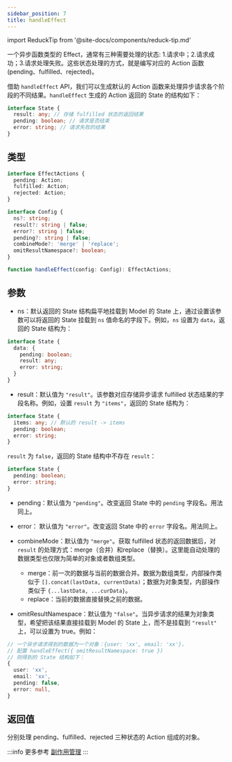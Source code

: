 ```yaml
---
sidebar_position: 7
title: handleEffect
---
```


import ReduckTip from '@site-docs/components/reduck-tip.md'

<ReduckTip />

一个异步函数类型的 Effect，通常有三种需要处理的状态: 1.请求中；2.请求成功；3.请求处理失败。这些状态处理的方式，就是编写对应的 Action 函数(pending、fulfilled、rejected)。

借助 `handleEffect` API，我们可以生成默认的 Action 函数来处理异步请求各个阶段的不同结果。`handleEffect` 生成的 Action 返回的 State 的结构如下：

```ts
interface State {
  result: any; // 存储 fulfilled 状态的返回结果
  pending: boolean; // 请求是否结束
  error: string; // 请求失败的结果
}
```

## 类型

```ts
interface EffectActions {
  pending: Action;
  fulfilled: Action;
  rejected: Action;
}

interface Config {
  ns?: string;
  result?: string | false;
  error?: string | false;
  pending?: string | false;
  combineMode?: 'merge' | 'replace';
  omitResultNamespace?: boolean;
}

function handleEffect(config: Config): EffectActions;
```

## 参数

- ns：默认返回的 State 结构扁平地挂载到 Model 的 State 上，通过设置该参数可以将返回的 State 挂载到 `ns` 值命名的字段下。例如，`ns` 设置为 `data`，返回的 State 结构为：

```ts
interface State {
  data: {
    pending: boolean;
    result: any;
    error: string;
  }
}
```

- result：默认值为 `"result"`。该参数对应存储异步请求 fulfilled 状态结果的字段名称。例如，设置 `result` 为 `"items"`，返回的 State 结构为：

```ts
interface State {
  items: any; // 默认的 result -> items
  pending: boolean;
  error: string;
}
```

`result` 为 `false`，返回的 State 结构中不存在 `result`：

```ts
interface State {
  pending: boolean;
  error: string;
}
```

- pending：默认值为 `"pending"`。改变返回 State 中的 `pending` 字段名。用法同上。

- error： 默认值为 `"error"`。改变返回 State 中的 `error` 字段名。用法同上。

- combineMode：默认值为 `"merge"`。获取 fulfilled 状态的返回数据后，对 `result` 的处理方式：merge（合并）和replace（替换）。这里能自动处理的数据类型也仅限为简单的对象或者数组类型。
  - merge：前一次的数据与当前的数据合并。数据为数组类型，内部操作类似于 `[].concat(lastData, currentData)`；数据为对象类型，内部操作类似于 `{...lastData, ...curData}`。
  - replace：当前的数据直接替换之前的数据。

- omitResultNamespace：默认值为 `"false"`。当异步请求的结果为对象类型，希望把该结果直接挂载到 Model 的 State 上，而不是挂载到 `"result"` 上，可以设置为 true。例如：

```ts
// 一个异步请求得到的数据为一个对象：{user: 'xx', email: 'xx'}，
// 配置 handleEffect({ omitResultNamespace: true })
// 则得到的 State 结构如下：
{
  user: 'xx',
  email: 'xx',
  pending: false,
  error: null,
}
```


## 返回值

分别处理 pending、fulfilled、rejected 三种状态的 Action 组成的对象。


:::info 更多参考
[副作用管理](/docs/guides/topic-detail/model/manage-effects)
:::
